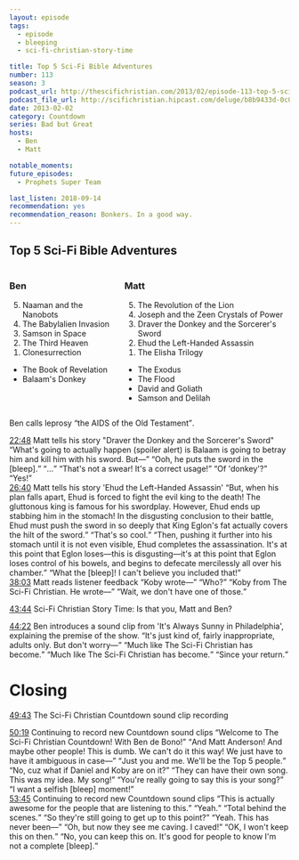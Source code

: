 ```yaml
---
layout: episode
tags:
  - episode
  - bleeping
  - sci-fi-christian-story-time

title: Top 5 Sci-Fi Bible Adventures
number: 113
season: 3
podcast_url: http://thescifichristian.com/2013/02/episode-113-top-5-sci-fi-bible-adventures/
podcast_file_url: http://scifichristian.hipcast.com/deluge/b8b9433d-0c0d-fbd8-e83d-55ef35fe0ee6.mp3
date: 2013-02-02
category: Countdown
series: Bad but Great
hosts:
  - Ben
  - Matt

notable_moments:
future_episodes:
  - Prophets Super Team 

last_listen: 2018-09-14
recommendation: yes
recommendation_reason: Bonkers. In a good way.
---
```


<div class="top-five">
  <h2 class="has-text-centered">Top 5 Sci-Fi Bible Adventures</h2>
  <div class="columns">
    <div class="column ben">
      <h3>Ben</h3>
      <ol reversed>
        <li>Naaman and the Nanobots
        <li>The Babylalien Invasion
        <li>Samson in Space
        <li>The Third Heaven
        <li>Clonesurrection
      </ol>
      <ul class="runner-ups">
        <li>The Book of Revelation
        <li>Balaam's Donkey
      </ul>
    </div>
    <div class="column matt">
      <h3>Matt</h3>
      <ol reversed>
        <li>The Revolution of the Lion 
        <li>Joseph and the Zeen Crystals of Power
        <li>Draver the Donkey and the Sorcerer's Sword
        <li>Ehud the Left-Handed Assassin
        <li>The Elisha Trilogy
      </ol>
      <ul class="runner-ups">
        <li>The Exodus
        <li>The Flood 
        <li>David and Goliath
        <li>Samson and Delilah
      </ul>
    </div>
  </div>
</div>

Ben calls leprosy <q class="ben inline">the AIDS of the Old Testament</q>.

<div class="quote">
  <a class="timestamp tag is-medium is-rounded is-primary" href="http://scifichristian.hipcast.com/deluge/b8b9433d-0c0d-fbd8-e83d-55ef35fe0ee6.mp3#t=00:22:48">22:48</a>
  <span class="quote-context is-size-6">Matt tells his story "Draver the Donkey and the Sorcerer's Sword"</span>
  <q class="matt">What's going to actually happen (spoiler alert) is Balaam is going to betray him and kill him with his sword. But—</q>
  <q class="ben">Ooh, he puts the sword in the [bleep].</q>
  <q class="matt">...</q>
  <q class="ben">That's not a swear! It's a correct usage!</q>
  <q class="matt">Of 'donkey'?</q>
  <q class="ben">Yes!</q>
</div>

<div class="quote">
  <a class="timestamp tag is-medium is-rounded is-primary" href="http://scifichristian.hipcast.com/deluge/b8b9433d-0c0d-fbd8-e83d-55ef35fe0ee6.mp3#t=00:26:40">26:40</a>
  <span class="quote-context is-size-6">Matt tells his story 'Ehud the Left-Handed Assassin'</span>
  <q class="matt">But, when his plan falls apart, Ehud is forced to fight the evil king to the death! The gluttonous king is famous for his swordplay. However, Ehud ends up stabbing him in the stomach! In the disgusting conclusion to their battle, Ehud must push the sword in so deeply that King Eglon's fat actually covers the hilt of the sword.</q>
  <q class="ben">That's so cool.</q>
  <q class="matt">Then, pushing it further into his stomach until it is not even visible, Ehud completes the assassination. It's at this point that Eglon loses—this is disgusting—it's at this point that Eglon loses control of his bowels, and begins to defecate mercilessly all over his chamber.</q>
  <q class="ben">What the [bleep]! I can't believe you included that!</q>
</div>

<div class="quote">
  <a class="timestamp tag is-medium is-rounded is-primary" href="http://scifichristian.hipcast.com/deluge/b8b9433d-0c0d-fbd8-e83d-55ef35fe0ee6.mp3#t=00:38:03">38:03</a>
  <span class="quote-context is-size-6">Matt reads listener feedback</span>
  <q class="matt">Koby wrote—</q>
  <q class="ben">Who?</q>
  <q class="matt">Koby from The Sci-Fi Christian. He wrote—</q>
  <q class="ben">Wait, we don't have one of those.</q>
</div>

<a class="timestamp tag is-medium is-rounded is-primary" href="http://scifichristian.hipcast.com/deluge/b8b9433d-0c0d-fbd8-e83d-55ef35fe0ee6.mp3#t=00:43:44">43:44</a> Sci-Fi Christian Story Time: Is that you, Matt and Ben? 

<div class="quote">
  <a class="timestamp tag is-medium is-rounded is-primary" href="http://scifichristian.hipcast.com/deluge/b8b9433d-0c0d-fbd8-e83d-55ef35fe0ee6.mp3#t=00:44:22">44:22</a>
  <span class="quote-context is-size-6">Ben introduces a sound clip from 'It's Always Sunny in Philadelphia', explaining the premise of the show.</span>
  <q class="ben">It's just kind of, fairly inappropriate, adults only. But don't worry—</q>
  <q class="matt">Much like The Sci-Fi Christian has become.</q>
  <q class="ben">Much like The Sci-Fi Christian has become.</q>
  <q class="matt">Since your return.</q>
</div>



# Closing 
<a class="timestamp tag is-medium is-rounded is-primary" href="http://scifichristian.hipcast.com/deluge/b8b9433d-0c0d-fbd8-e83d-55ef35fe0ee6.mp3#t=00:49:43">49:43</a> The Sci-Fi Christian Countdown sound clip recording

<div class="quote">
  <a class="timestamp tag is-medium is-rounded is-primary" href="http://scifichristian.hipcast.com/deluge/b8b9433d-0c0d-fbd8-e83d-55ef35fe0ee6.mp3#t=00:50:19">50:19</a>
  <span class="quote-context is-size-6">Continuing to record new Countdown sound clips</span>
  <q class="ben">Welcome to The Sci-Fi Christian Countdown! With Ben de Bono!</q>
  <q class="matt">And Matt Anderson! And maybe other people! This is dumb. We can't do it this way! We just have to have it ambiguous in case—</q>
  <q class="ben">Just you and me. We'll be the Top 5 people.</q>
  <q class="matt">No, cuz what if Daniel and Koby are on it?</q>
  <q class="ben">They can have their own song. This was my idea. My song!</q>
  <q class="matt">You're really going to say this is your song?</q>
  <q class="ben">I want a selfish [bleep] moment!</q>
</div>

<div class="quote">
  <a class="timestamp tag is-medium is-rounded is-primary" href="http://scifichristian.hipcast.com/deluge/b8b9433d-0c0d-fbd8-e83d-55ef35fe0ee6.mp3#t=00:53:45">53:45</a>
  <span class="quote-context is-size-6">Continuing to record new Countdown sound clips</span>
  <q class="matt">This is actually awesome for the people that are listening to this.</q>
  <q class="ben">Yeah.</q>
  <q class="ben">Total behind the scenes.</q>
  <q class="ben">So they're still going to get up to this point?</q>
  <q class="matt">Yeah. This has never been—</q>
  <q class="ben">Oh, but now they see me caving. I caved!</q>
  <q class="matt">OK, I won't keep this on then.</q>
  <q class="ben">No, you can keep this on. It's good for people to know I'm not a complete [bleep].</q>
</div>